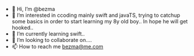 - 👋 Hi, I’m @bezma
- 👀 I’m interested in ccoding mainly swift and javaTS, trying to catchup some basics in order to start learning my 8y old boy.. In hope he will get hooked..
- 🌱 I’m currently learning swift..
- 💞️ I’m looking to collaborate on....
- 📫 How to reach me bezma@me.com

<!---
bezma/bezma is a ✨ special ✨ repository because its `README.md` (this file) appears on your GitHub profile.
You can click the Preview link to take a look at your changes.
--->
